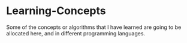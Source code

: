 # Learning-Concepts
Some of the concepts or algorithms that I have learned are going to be allocated here, and in different programming languages. 
